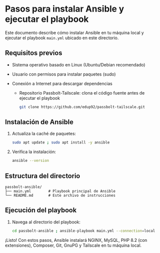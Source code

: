 # Pasos para instalar Ansible y ejecutar el playbook

Este documento describe cómo instalar Ansible en tu máquina local y ejecutar el playbook `main.yml` ubicado en este directorio.

## Requisitos previos

- Sistema operativo basado en Linux (Ubuntu/Debian recomendado)
- Usuario con permisos para instalar paquetes (sudo)
- Conexión a Internet para descargar dependencias

  - Repositorio Passbolt-Tailscale: clona el código fuente antes de ejecutar el playbook

    ```bash
    git clone https://github.com/edup92/passbolt-tailscale.git
    ```

## Instalación de Ansible

1. Actualiza la caché de paquetes:

   ```bash
   sudo apt update ; sudo apt install -y ansible
   ```

3. Verifica la instalación:

   ```bash
   ansible --version
   ```

## Estructura del directorio

```
passbolt-ansible/
├── main.yml        # Playbook principal de Ansible
└── README.md       # Este archivo de instrucciones
```

## Ejecución del playbook

1. Navega al directorio del playbook:

   ```bash
   cd passbolt-ansible ; ansible-playbook main.yml --connection=local

¡Listo! Con estos pasos, Ansible instalará NGINX, MySQL, PHP 8.2 (con extensiones), Composer, Git, GnuPG y Tailscale en tu máquina local.
